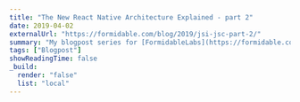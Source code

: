 ```yaml
---
title: "The New React Native Architecture Explained - part 2"
date: 2019-04-02
externalUrl: "https://formidable.com/blog/2019/jsi-jsc-part-2/"
summary: "My blogpost series for [FormidableLabs](https://formidable.com). This article got also translated in [Korean](https://medium.com/react-native-seoul/%EC%83%88-%EB%A6%AC%EC%95%A1%ED%8A%B8-%EB%84%A4%EC%9D%B4%ED%8B%B0%EB%B8%8C-%EC%95%84%ED%82%A4%ED%85%8D%EC%B2%98-%EC%84%A4%EB%AA%85-%EB%91%90%EB%B2%88%EC%A7%B8-%ED%8C%8C%ED%8A%B8-eca6e439e49c)."
tags: ["Blogpost"]
showReadingTime: false
_build:
  render: "false"
  list: "local"
---
```

